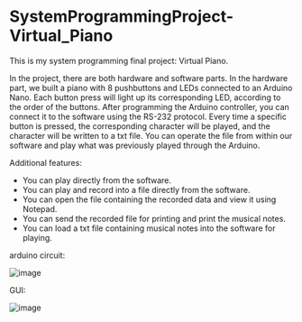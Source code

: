 # SystemProgrammingProject-Virtual_Piano
This is my system programming final project: Virtual Piano.

In the project, there are both hardware and software parts. 
In the hardware part, we built a piano with 8 pushbuttons and LEDs connected to an Arduino Nano. 
Each button press will light up its corresponding LED, according to the order of the buttons.
After programming the Arduino controller, you can connect it to the software using the RS-232 protocol. 
Every time a specific button is pressed, the corresponding character will be played, and the character will be written to a txt file.
You can operate the file from within our software and play what was previously played through the Arduino.

Additional features:
- You can play directly from the software.
- You can play and record into a file directly from the software.
- You can open the file containing the recorded data and view it using Notepad.
- You can send the recorded file for printing and print the musical notes.
- You can load a txt file containing musical notes into the software for playing.


arduino circuit:

![image](https://github.com/EdenTzuberi/SystemProgrammingProject-Virtual_Piano/assets/78656006/02cf0ab0-8059-4c85-8fbc-642bc5fe8fc1)

GUI:

![image](https://github.com/EdenTzuberi/SystemProgrammingProject-Virtual_Piano/assets/78656006/69e191a3-1793-40a4-8acf-09815a06a35d)


